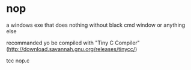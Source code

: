 # nop
a windows exe that does nothing without black cmd window or anything else

recommanded yo be compiled with "Tiny C Compiler"(http://download.savannah.gnu.org/releases/tinycc/)

tcc nop.c
